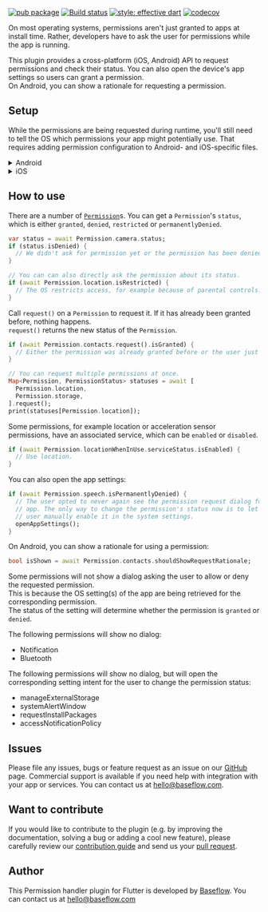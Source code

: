 [![pub package](https://img.shields.io/pub/v/permission_handler.svg)](https://pub.dartlang.org/packages/permission_handler) [![Build status](https://github.com/Baseflow/flutter-permission-handler/actions/workflows/app_facing_package.yaml/badge.svg?branch=master)](https://github.com/Baseflow/flutter-permission-handler/actions/workflows/app_facing_package.yaml) [![style: effective dart](https://img.shields.io/badge/style-effective_dart-40c4ff.svg)](https://github.com/tenhobi/effective_dart) [![codecov](https://codecov.io/gh/Baseflow/flutter-permission-handler/branch/master/graph/badge.svg)](https://codecov.io/gh/Baseflow/flutter-permission-handler)

On most operating systems, permissions aren't just granted to apps at install time.
Rather, developers have to ask the user for permissions while the app is running.

This plugin provides a cross-platform (iOS, Android) API to request permissions and check their status.
You can also open the device's app settings so users can grant a permission.  
On Android, you can show a rationale for requesting a permission.

## Setup

While the permissions are being requested during runtime, you'll still need to tell the OS which permissions your app might potentially use. That requires adding permission configuration to Android- and iOS-specific files.

<details>
<summary>Android</summary>
  
**Upgrade pre 1.12 Android projects**
  
Since version 4.4.0 this plugin is implemented using the Flutter 1.12 Android plugin APIs. Unfortunately this means App developers also need to migrate their Apps to support the new Android infrastructure. You can do so by following the [Upgrading pre 1.12 Android projects](https://github.com/flutter/flutter/wiki/Upgrading-pre-1.12-Android-projects) migration guide. Failing to do so might result in unexpected behaviour. Most common known error is the permission_handler not returning after calling the `.request()` method on a permission. 

**AndroidX**

As of version 3.1.0 the <kbd>permission_handler</kbd> plugin switched to the AndroidX version of the Android Support Libraries. This means you need to make sure your Android project is also upgraded to support AndroidX. Detailed instructions can be found [here](https://flutter.dev/docs/development/packages-and-plugins/androidx-compatibility).

The TL;DR version is:
1. Add the following to your "gradle.properties" file:
```
android.useAndroidX=true
android.enableJetifier=true
```
2. Make sure you set the `compileSdkVersion` in your "android/app/build.gradle" file to 30:
```
android {
  compileSdkVersion 30
  ...
}
```
3. Make sure you replace all the `android.` dependencies to their AndroidX counterparts (a full list can be found here: https://developer.android.com/jetpack/androidx/migrate).

Add permissions to your `AndroidManifest.xml` file.
There's a `debug`, `main` and `profile` version which are chosen depending on how you start your app.
In general, it's sufficient to add permission only to the `main` version.
[Here](https://github.com/Baseflow/flutter-permission-handler/blob/develop/permission_handler/example/android/app/src/main/AndroidManifest.xml)'s an example `AndroidManifest.xml` with a complete list of all possible permissions.

</details>

<details>
<summary>iOS</summary>

Add permission to your `Info.plist` file.
[Here](https://github.com/Baseflow/flutter-permission-handler/blob/develop/permission_handler/example/ios/Runner/Info.plist)'s an example `Info.plist` with a complete list of all possible permissions.

> IMPORTANT: ~~You will have to include all permission options when you want to submit your App.~~ This is because the `permission_handler` plugin touches all different SDKs and because the static code analyser (run by Apple upon App submission) detects this and will assert if it cannot find a matching permission option in the `Info.plist`. More information about this can be found [here](https://github.com/BaseflowIT/flutter-permission-handler/issues/26).

The <kbd>permission_handler</kbd> plugin use [macros](https://github.com/BaseflowIT/flutter-permission-handler/blob/develop/permission_handler/ios/Classes/PermissionHandlerEnums.h) to control whether a permission is enabled.

You must list permission you want to use in your application :

1. Add the following to your `Podfile` file:
   ```ruby
   post_install do |installer|
     installer.pods_project.targets.each do |target|
       target.build_configurations.each do |config|
         ... # Here are some configurations automatically generated by flutter
   
         # You can enable the permissions needed here. For example to enable camera
         # permission, just remove the `#` character in front so it looks like this:
         #
         # ## dart: PermissionGroup.camera
         # 'PERMISSION_CAMERA=1'
         #
         #  Preprocessor definitions can be found in: https://github.com/Baseflow/flutter-permission-handler/blob/master/permission_handler/ios/Classes/PermissionHandlerEnums.h
         config.build_settings['GCC_PREPROCESSOR_DEFINITIONS'] ||= [
           '$(inherited)',
  
           ## dart: PermissionGroup.calendar
           # 'PERMISSION_EVENTS=1',
  
           ## dart: PermissionGroup.reminders
           # 'PERMISSION_REMINDERS=1',
  
           ## dart: PermissionGroup.contacts
           # 'PERMISSION_CONTACTS=1',
  
           ## dart: PermissionGroup.camera
           # 'PERMISSION_CAMERA=1',
  
           ## dart: PermissionGroup.microphone
           # 'PERMISSION_MICROPHONE=1',
  
           ## dart: PermissionGroup.speech
           # 'PERMISSION_SPEECH_RECOGNIZER=1',
  
           ## dart: PermissionGroup.photos
           # 'PERMISSION_PHOTOS=1',
  
           ## dart: [PermissionGroup.location, PermissionGroup.locationAlways, PermissionGroup.locationWhenInUse]
           # 'PERMISSION_LOCATION=1',
          
           ## dart: PermissionGroup.notification
           # 'PERMISSION_NOTIFICATIONS=1',
  
           ## dart: PermissionGroup.mediaLibrary
           # 'PERMISSION_MEDIA_LIBRARY=1',
  
           ## dart: PermissionGroup.sensors
           # 'PERMISSION_SENSORS=1',   
           
           ## dart: PermissionGroup.bluetooth
           # 'PERMISSION_BLUETOOTH=1',
   
           ## dart: PermissionGroup.appTrackingTransparency
           # 'PERMISSION_APP_TRACKING_TRANSPARENCY=1',
   
           ## dart: PermissionGroup.criticalAlerts
           # 'PERMISSION_CRITICAL_ALERTS=1'
         ]
  
       end
     end
   end
   ```
2. Remove the `#` character in front of the permission you do want to use. For example if you need access to the calendar make sure the code looks like this:
   ```ruby
           ## dart: PermissionGroup.calendar
           'PERMISSION_EVENTS=1',
   ```
3. Delete the corresponding permission description in `Info.plist`
   e.g. when you don't need camera permission, just delete 'NSCameraUsageDescription'
   The following lists the relationship between `Permission` and `The key of Info.plist`:
   | Permission                                                                                  | Info.plist                                                                                                    | Macro                                |
   | ------------------------------------------------------------------------------------------- | ------------------------------------------------------------------------------------------------------------- | ------------------------------------ |
   | PermissionGroup.calendar                                                                    | NSCalendarsUsageDescription                                                                                   | PERMISSION_EVENTS                    |
   | PermissionGroup.reminders                                                                   | NSRemindersUsageDescription                                                                                   | PERMISSION_REMINDERS                 |
   | PermissionGroup.contacts                                                                    | NSContactsUsageDescription                                                                                    | PERMISSION_CONTACTS                  |
   | PermissionGroup.camera                                                                      | NSCameraUsageDescription                                                                                      | PERMISSION_CAMERA                    |
   | PermissionGroup.microphone                                                                  | NSMicrophoneUsageDescription                                                                                  | PERMISSION_MICROPHONE                |
   | PermissionGroup.speech                                                                      | NSSpeechRecognitionUsageDescription                                                                           | PERMISSION_SPEECH_RECOGNIZER         |
   | PermissionGroup.photos                                                                      | NSPhotoLibraryUsageDescription                                                                                | PERMISSION_PHOTOS                    |
   | PermissionGroup.location, PermissionGroup.locationAlways, PermissionGroup.locationWhenInUse | NSLocationUsageDescription, NSLocationAlwaysAndWhenInUseUsageDescription, NSLocationWhenInUseUsageDescription | PERMISSION_LOCATION                  |
   | PermissionGroup.notification                                                                | PermissionGroupNotification                                                                                   | PERMISSION_NOTIFICATIONS             |
   | PermissionGroup.mediaLibrary                                                                | NSAppleMusicUsageDescription, kTCCServiceMediaLibrary                                                         | PERMISSION_MEDIA_LIBRARY             |
   | PermissionGroup.sensors                                                                     | NSMotionUsageDescription                                                                                      | PERMISSION_SENSORS                   |
   | PermissionGroup.bluetooth                                                                   | NSBluetoothAlwaysUsageDescription, NSBluetoothPeripheralUsageDescription                                      | PERMISSION_BLUETOOTH                 |
   | PermissionGroup.appTrackingTransparency                                                     | NSUserTrackingUsageDescription                                                                                | PERMISSION_APP_TRACKING_TRANSPARENCY |   
   | PermissionGroup.criticalAlerts                                                              | PermissionGroupCriticalAlerts                                                                                 | PERMISSION_CRITICAL_ALERTS           |
4. Clean & Rebuild

</details>



## How to use

There are a number of [`Permission`](https://pub.dev/documentation/permission_handler_platform_interface/latest/permission_handler_platform_interface/Permission-class.html#constants)s.
You can get a `Permission`'s `status`, which is either `granted`, `denied`, `restricted` or `permanentlyDenied`.

```dart
var status = await Permission.camera.status;
if (status.isDenied) {
  // We didn't ask for permission yet or the permission has been denied before but not permanently.
}

// You can can also directly ask the permission about its status.
if (await Permission.location.isRestricted) {
  // The OS restricts access, for example because of parental controls.
}
```

Call `request()` on a `Permission` to request it.
If it has already been granted before, nothing happens.  
`request()` returns the new status of the `Permission`.

```dart
if (await Permission.contacts.request().isGranted) {
  // Either the permission was already granted before or the user just granted it.
}

// You can request multiple permissions at once.
Map<Permission, PermissionStatus> statuses = await [
  Permission.location,
  Permission.storage,
].request();
print(statuses[Permission.location]);
```

Some permissions, for example location or acceleration sensor permissions, have an associated service, which can be `enabled` or `disabled`.

```dart
if (await Permission.locationWhenInUse.serviceStatus.isEnabled) {
  // Use location.
}
```

You can also open the app settings:

```dart
if (await Permission.speech.isPermanentlyDenied) {
  // The user opted to never again see the permission request dialog for this
  // app. The only way to change the permission's status now is to let the
  // user manually enable it in the system settings.
  openAppSettings();
}
```

On Android, you can show a rationale for using a permission:

```dart
bool isShown = await Permission.contacts.shouldShowRequestRationale;
```

Some permissions will not show a dialog asking the user to allow or deny the requested permission.  
This is because the OS setting(s) of the app are being retrieved for the corresponding permission.  
The status of the setting will determine whether the permission is `granted` or `denied`.  

The following permissions will show no dialog:  

- Notification
- Bluetooth

The following permissions will show no dialog, but will open the corresponding setting intent for the user to change the permission status:  

- manageExternalStorage
- systemAlertWindow
- requestInstallPackages
- accessNotificationPolicy

## Issues

Please file any issues, bugs or feature request as an issue on our [GitHub](https://github.com/Baseflow/flutter-permission-handler/issues) page. Commercial support is available if you need help with integration with your app or services. You can contact us at [hello@baseflow.com](mailto:hello@baseflow.com).

## Want to contribute

If you would like to contribute to the plugin (e.g. by improving the documentation, solving a bug or adding a cool new feature), please carefully review our [contribution guide](../CONTRIBUTING.md) and send us your [pull request](https://github.com/Baseflow/flutter-permission-handler/pulls).

## Author

This Permission handler plugin for Flutter is developed by [Baseflow](https://baseflow.com). You can contact us at <hello@baseflow.com>
